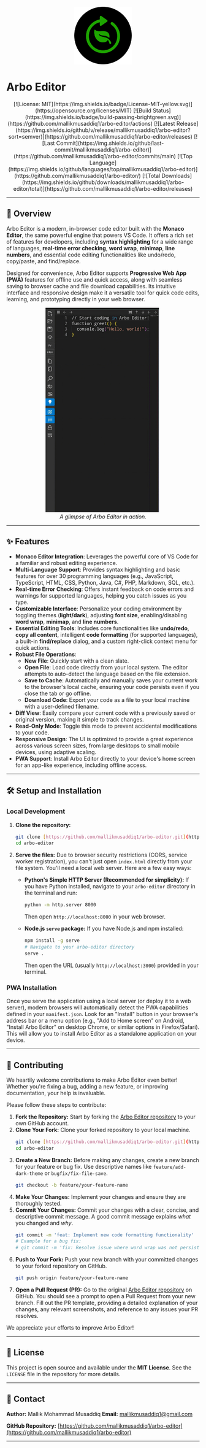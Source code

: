 <p align="center">
  <img src="./icon-512x512.png" alt="Arbo Editor Logo" width="150"/>
</p>

# Arbo Editor

<p align="center">
  [![License: MIT](https://img.shields.io/badge/License-MIT-yellow.svg)](https://opensource.org/licenses/MIT)
  [![Build Status](https://img.shields.io/badge/build-passing-brightgreen.svg)](https://github.com/mallikmusaddiq1/arbo-editor/actions)
  [![Latest Release](https://img.shields.io/github/v/release/mallikmusaddiq1/arbo-editor?sort=semver)](https://github.com/mallikmusaddiq1/arbo-editor/releases)
  [![Last Commit](https://img.shields.io/github/last-commit/mallikmusaddiq1/arbo-editor)](https://github.com/mallikmusaddiq1/arbo-editor/commits/main)
  [![Top Language](https://img.shields.io/github/languages/top/mallikmusaddiq1/arbo-editor)](https://github.com/mallikmusaddiq1/arbo-editor/)
  [![Total Downloads](https://img.shields.io/github/downloads/mallikmusaddiq1/arbo-editor/total)](https://github.com/mallikmusaddiq1/arbo-editor/releases)
</p>

---

## 🚀 Overview

Arbo Editor is a modern, in-browser code editor built with the **Monaco Editor**, the same powerful engine that powers VS Code. It offers a rich set of features for developers, including **syntax highlighting** for a wide range of languages, **real-time error checking**, **word wrap**, **minimap**, **line numbers**, and essential code editing functionalities like undo/redo, copy/paste, and find/replace.

Designed for convenience, Arbo Editor supports **Progressive Web App (PWA)** features for offline use and quick access, along with seamless saving to browser cache and file download capabilities. Its intuitive interface and responsive design make it a versatile tool for quick code edits, learning, and prototyping directly in your web browser.

<p align="center">
  <img src="./screenshots/screenshot-1080x1920.png" alt="Arbo Editor Screenshot" width="300"/>
  <br>
  <em>A glimpse of Arbo Editor in action.</em>
</p>

---

## ✨ Features

* **Monaco Editor Integration**: Leverages the powerful core of VS Code for a familiar and robust editing experience.
* **Multi-Language Support**: Provides syntax highlighting and basic features for over 30 programming languages (e.g., JavaScript, TypeScript, HTML, CSS, Python, Java, C#, PHP, Markdown, SQL, etc.).
* **Real-time Error Checking**: Offers instant feedback on code errors and warnings for supported languages, helping you catch issues as you type.
* **Customizable Interface**: Personalize your coding environment by toggling themes (**light/dark**), adjusting **font size**, enabling/disabling **word wrap**, **minimap**, and **line numbers**.
* **Essential Editing Tools**: Includes core functionalities like **undo/redo**, **copy all content**, intelligent **code formatting** (for supported languages), a built-in **find/replace** dialog, and a custom right-click context menu for quick actions.
* **Robust File Operations**:
    * **New File**: Quickly start with a clean slate.
    * **Open File**: Load code directly from your local system. The editor attempts to auto-detect the language based on the file extension.
    * **Save to Cache**: Automatically and manually saves your current work to the browser's local cache, ensuring your code persists even if you close the tab or go offline.
    * **Download Code**: Export your code as a file to your local machine with a user-defined filename.
* **Diff View**: Easily compare your current code with a previously saved or original version, making it simple to track changes.
* **Read-Only Mode**: Toggle this mode to prevent accidental modifications to your code.
* **Responsive Design**: The UI is optimized to provide a great experience across various screen sizes, from large desktops to small mobile devices, using adaptive scaling.
* **PWA Support**: Install Arbo Editor directly to your device's home screen for an app-like experience, including offline access.

---

## 🛠️ Setup and Installation

### Local Development

1.  **Clone the repository:**
    ```bash
    git clone [https://github.com/mallikmusaddiq1/arbo-editor.git](https://github.com/mallikmusaddiq1/arbo-editor.git)
    cd arbo-editor
    ```
2.  **Serve the files:** Due to browser security restrictions (CORS, service worker registration), you can't just open `index.html` directly from your file system. You'll need a local web server. Here are a few easy ways:

    * **Python's Simple HTTP Server (Recommended for simplicity):**
        If you have Python installed, navigate to your `arbo-editor` directory in the terminal and run:
        ```bash
        python -m http.server 8000
        ```
        Then open `http://localhost:8000` in your web browser.

    * **Node.js `serve` package:**
        If you have Node.js and npm installed:
        ```bash
        npm install -g serve
        # Navigate to your arbo-editor directory
        serve .
        ```
        Then open the URL (usually `http://localhost:3000`) provided in your terminal.

### PWA Installation

Once you serve the application using a local server (or deploy it to a web server), modern browsers will automatically detect the PWA capabilities defined in your `manifest.json`. Look for an "Install" button in your browser's address bar or a menu option (e.g., "Add to Home screen" on Android, "Install Arbo Editor" on desktop Chrome, or similar options in Firefox/Safari). This will allow you to install Arbo Editor as a standalone application on your device.

---

## 🤝 Contributing

We heartily welcome contributions to make Arbo Editor even better! Whether you're fixing a bug, adding a new feature, or improving documentation, your help is invaluable.

Please follow these steps to contribute:

1.  **Fork the Repository:** Start by forking the [Arbo Editor repository](https://github.com/mallikmusaddiq1/arbo-editor) to your own GitHub account.
2.  **Clone Your Fork:** Clone your forked repository to your local machine.
    ```bash
    git clone [https://github.com/mallikmusaddiq1/arbo-editor.git](https://github.com/mallikmusaddiq1/arbo-editor.git)
    cd arbo-editor
    ```
3.  **Create a New Branch:** Before making any changes, create a new branch for your feature or bug fix. Use descriptive names like `feature/add-dark-theme` or `bugfix/fix-file-save`.
    ```bash
    git checkout -b feature/your-feature-name
    ```
4.  **Make Your Changes:** Implement your changes and ensure they are thoroughly tested.
5.  **Commit Your Changes:** Commit your changes with a clear, concise, and descriptive commit message. A good commit message explains *what* you changed and *why*.
    ```bash
    git commit -m 'feat: Implement new code formatting functionality'
    # Example for a bug fix:
    # git commit -m 'fix: Resolve issue where word wrap was not persisting'
    ```
6.  **Push to Your Fork:** Push your new branch with your committed changes to your forked repository on GitHub.
    ```bash
    git push origin feature/your-feature-name
    ```
7.  **Open a Pull Request (PR):** Go to the original [Arbo Editor repository](https://github.com/mallikmusaddiq1/arbo-editor) on GitHub. You should see a prompt to open a Pull Request from your new branch. Fill out the PR template, providing a detailed explanation of your changes, any relevant screenshots, and reference to any issues your PR resolves.

We appreciate your efforts to improve Arbo Editor!

---

## 📄 License

This project is open source and available under the **MIT License**. See the `LICENSE` file in the repository for more details.

---

## 📧 Contact

**Author:** Mallik Mohammad Musaddiq
**Email:** [mallikmusaddiq1@gmail.com](mailto:mallikmusaddiq1@gmail.com)

**GitHub Repository:** [https://github.com/mallikmusaddiq1/arbo-editor](https://github.com/mallikmusaddiq1/arbo-editor)

---